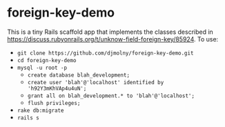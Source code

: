 # foreign-key-demo
This is a tiny Rails scaffold app that implements the classes described in https://discuss.rubyonrails.org/t/unknow-field-foreign-key/85924.
To use:
- `git clone https://github.com/djmolny/foreign-key-demo.git`
- `cd foreign-key-demo`
- `mysql -u root -p`
  - `create database blah_development;`
  - `create user 'blah'@'localhost' identified by 'h92Y3mKhVAp4u4uN';`
  - `grant all on blah_development.* to 'blah'@'localhost';`
  - `flush privileges;`
- `rake db:migrate`
- `rails s`
